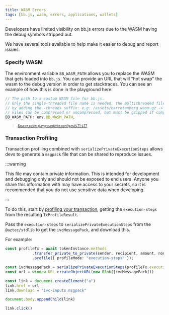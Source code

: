```yaml
---
title: WASM Errors
tags: [bb.js, wasm, errors, applications, wallets]
---
```


Developers have limited visibility on bb.js errors due to the WASM having the debug symbols stripped out.

We have several tools available to help make it easier to debug and report issues.

### Specify WASM

The environment variable `BB_WASM_PATH` allows you to replace the WASM that gets loaded into `bb.js`. You can provide an URL that will "hot swap" the wasm to the debug version in order to get stacktraces. You can see an example of how this is done in the playground here:

```javascript title="bb-wasm-path" showLineNumbers 
// The path to a custom WASM file for bb.js.
// Only the single-threaded file name is needed, the multithreaded file name will be inferred
// by adding the -threads suffix: e.g: /assets/barretenberg.wasm.gz -> /assets/barretenberg-threads.wasm.gz
// Files can be compressed or uncompressed, but must be gzipped if compressed.
BB_WASM_PATH: env.BB_WASM_PATH,
```
> <sup><sub><a href="https://github.com/AztecProtocol/aztec-packages/blob/v1.1.0/playground/vite.config.ts#L71-L77" target="_blank" rel="noopener noreferrer">Source code: playground/vite.config.ts#L71-L77</a></sub></sup>


### Transaction Profiling

Transaction profiling combined with `serializePrivateExecutionSteps` allows devs to generate a `msgpack` file that can be shared to reproduce issues.

:::warning

This file may contain private information. This is intended for development and debugging only and should not be exposed to end users. Anyone you share this information with may have access to your secrets, so it is recommended that you do not use sensitive data when developing.

:::

To do this, start by [profiling your transaction](../../guides/smart_contracts/profiling_transactions.md#profiling-in-aztecjs), getting the `execution-steps` from the resulting `TxProfileResult`.

Pass the `execution-steps` to `serializePrivateExecutionSteps` from the `@aztec/stdlib` to get the `ivcMessagePack`, and download this.

For example:

```ts
const profileTx = await tokenInstance.methods
            .transfer_private_to_private(sender, recipient, amount, nonce)
            .profile({ profileMode: "execution-steps" });

const ivcMessagePack = serializePrivateExecutionSteps(profileTx.executionSteps)
const url = window.URL.createObjectURL(new Blob([ivcMessagePack]))

const link = document.createElement("a")
link.href = url
link.download = "ivc-inputs.msgpack"

document.body.appendChild(link)

link.click()
```
